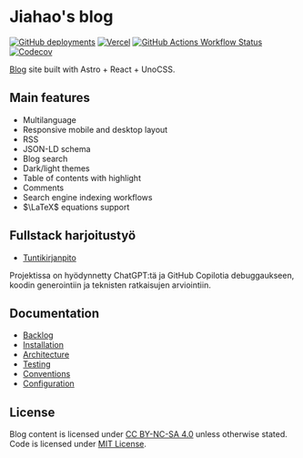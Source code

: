 # Jiahao's blog

[![GitHub deployments](https://img.shields.io/github/deployments/TheJiahao/TheJiahao.github.io/production?style=for-the-badge&logo=github&label=Production)](https://thejiahao.github.io)
[![Vercel](https://img.shields.io/badge/Preview-light--green?style=for-the-badge&logo=vercel&logoColor=white&label=Vercel&labelColor=black)](https://thejiahao-staging.vercel.app)
[![GitHub Actions Workflow Status](https://img.shields.io/github/actions/workflow/status/TheJiahao/TheJiahao.github.io/cicd.yml?style=for-the-badge&label=CI%2FCD&logo=github-actions)](https://github.com/TheJiahao/TheJiahao.github.io/actions/workflows/cicd.yml)
[![Codecov](https://img.shields.io/codecov/c/github/TheJiahao/TheJiahao.github.io?style=for-the-badge&logo=codecov)
](https://codecov.io/gh/TheJiahao/TheJiahao.github.io)

[Blog](https://thejiahao.github.io) site built with Astro + React + UnoCSS.

## Main features

- Multilanguage
- Responsive mobile and desktop layout
- RSS
- JSON-LD schema
- Blog search
- Dark/light themes
- Table of contents with highlight
- Comments
- Search engine indexing workflows
- $\LaTeX$ equations support

## Fullstack harjoitustyö

- [Tuntikirjanpito](https://helsinkifi-my.sharepoint.com/:x:/g/personal/jiahao_ad_helsinki_fi/EfxlAGlsZ-1OqF8D3fEOavsBr65ZqqzE_1g_co9KLDwQ8Q)

Projektissa on hyödynnetty ChatGPT:tä ja GitHub Copilotia debuggaukseen, koodin generointiin ja teknisten ratkaisujen arviointiin.

## Documentation

- [Backlog](https://github.com/users/TheJiahao/projects/2)
- [Installation](/docs/installation.md)
- [Architecture](/docs/architecture.md)
- [Testing](/docs/testing.md)
- [Conventions](/docs/conventions.md)
- [Configuration](/docs/configuration.md)

## License

Blog content is licensed under [CC BY-NC-SA 4.0](https://creativecommons.org/licenses/by-nc-sa/4.0/) unless otherwise stated.
Code is licensed under [MIT License](/LICENSE).

